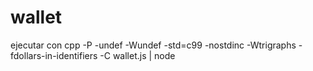 # wallet

ejecutar con cpp -P -undef -Wundef -std=c99 -nostdinc -Wtrigraphs -fdollars-in-identifiers -C wallet.js | node